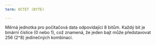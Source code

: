 ```yaml
---
term: OCTET (BYTE)

---
```

Měrná jednotka pro počítačová data odpovídající 8 bitům. Každý bit je binární číslice (0 nebo 1), což znamená, že jeden bajt může představovat 256 (2^8) jedinečných kombinací.